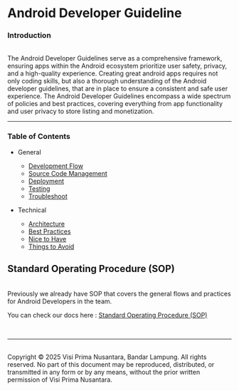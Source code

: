 # Android Developer Guideline

### Introduction
<br>
The Android Developer Guidelines serve as a comprehensive framework, ensuring apps within the Android ecosystem
prioritize user safety, privacy, and a high-quality experience. Creating great android apps requires not only coding
skills, but also a thorough understanding of the Android developer guidelines, that are in place to ensure a consistent
and safe user experience. The Android Developer Guidelines encompass a wide spectrum of policies and best practices,
covering everything from app functionality and user privacy to store listing and monetization.

---
### Table of Contents

* General
    * [Development Flow](modules/development_flow.md)
    * [Source Code Management](modules/source_code_management.md)
    * [Deployment](modules/deployment.md)
    * [Testing](modules/testing.md)
    * [Troubleshoot](modules/troubleshoot.md)

* Technical
    * [Architecture](modules/architecture.md)
    * [Best Practices](modules/best_practices.md)
    * [Nice to Have](modules/nice_to_have.md)
    * [Things to Avoid](modules/nice_to_have.md)
## Standard Operating Procedure (SOP)
<br>
Previously we already have SOP that covers the general flows and practices for Android Developers in the team.

You can check our docs
here : [Standard Operating Procedure (SOP)](https://docs.google.com/document/d/1J9to_c7gRD0hfPBoDieg1p0OnEctFwKpAbA7eEbkFA4/edit?usp=sharing)

<br>

---
<br>
Copyright © 2025 Visi Prima Nusantara, Bandar Lampung. All rights reserved. No part of this document may be reproduced, distributed, or transmitted in any form or by any means, without the prior written permission of Visi Prima Nusantara.



